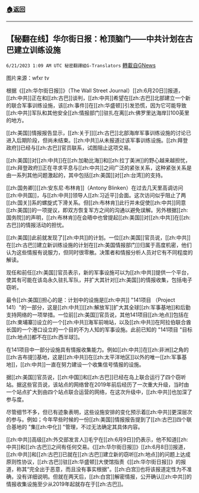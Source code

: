 ###  [:house:返回](README.md)
---


## 【秘翻在线】华尔街日报：枪顶脑门——中共计划在古巴建立训练设施
`6/21/2023 1:09 AM UTC 秘密翻譯組G-Translators` [轉載自GNews](https://gnews.org/articles/1399108)

图片来源：wfxr tv

根据《[[zh:华尔街日报]]》（The Wall Street Journal）[[zh:6月20日]]报道，[[zh:中共]]正在和[[zh:古巴]]谈判，[[zh:中共]]希望在[[zh:古巴]]北部建立一个新的联合军事训练设施，该[[zh:事件]]在[[zh:华盛顿]]引发恐慌，因为它可能导致[[zh:中共]]军队和其他安全[[zh:情报部门]]驻扎在离[[zh:佛罗里达海岸]]100英里的地方。

[[zh:美国]]情报报告显示，[[zh:关于]][[zh:古巴]]北部海岸军事训练设施的讨论已进入后期阶段，但尚未结束。[[zh:中共]]从未报道过该军事训练设施。[[zh:拜登政府]]已经与[[zh:古巴]]官员联系，试图阻止这项交易。

[[zh:美国]]对[[zh:中共]]在[[zh:加勒比海]]和[[zh:拉丁美洲]]的野心越来越担忧，[[zh:拜登政府]]正在寻求平息与[[zh:中共]]之间广泛的紧张关系，这种紧张关系是由一系列其他问题激起的，其中包括[[zh:美国]]对[[zh:台湾]]的支持。

[[zh:国务卿]][[zh:安东尼·布林肯]]（Antony Blinken）在过去几天里高调访问[[zh:中共国]]，与[[zh:中共]]领导人[[zh:习近平]]会面。这次访问似乎阻止了两[[zh:国关]]系的螺旋式下滑关系。但[[zh:布林肯]]此行并未促使[[zh:中共]]同意[[zh:美国]]的一项提议，即双方恢复军方之间的沟通以避免误解。另外根据[[zh:国务院]]的声明，[[zh:布林肯]]在会晤中也曾提起[[zh:美国]]对[[zh:中共]]在[[zh:古巴]]的情报活动的担忧。

[[zh:美国]]此前就发现了[[zh:中共]]的计划。一位[[zh:美国]]官员说，[[zh:中共]]在[[zh:古巴]]建立新训练设施的计划在[[zh:美国情报部门]]归属于高度机密，他们认为这些情报有说服力，但同时很零散。决策者和情报分析人员对它有不同程度的解读。

现任和前任[[zh:美国]]官员表示，新的军事设施可以为[[zh:中共]]提供一个平台，使其有可能在该岛永久驻扎军队，并扩大其针对[[zh:美国]]的情报收集，包括电子窃听。

最令[[zh:美国]]担心的是：计划中的设施是[[zh:中共]] "141项目 （Project 141）"的一部分，这是[[zh:中共]][[zh:解放军]]扩大其全球[[zh:军事基地]]和后勤支持网络的一项举措。一位前[[zh:美国]]官员说，其他141项目[[zh:地点]]包括在[[zh:柬埔寨]]设立的一个[[zh:中共]]海军前哨站，以及[[zh:中共]]在阿拉伯联合酋长国的一个港口设立的一个目的不为人知的军事设施。此前已知的 "141项目 "目标[[zh:地点]]都不在[[zh:西半球]]。

在141项目中一部分设施具有情报收集能力。例如[[zh:中共]]在[[zh:非洲]]之角的[[zh:吉布提]]基地，这是[[zh:中共]]在[[zh:太平洋地区]]以外的唯一[[zh:军事基地]]，[[zh:中共]]一直在努力建设一个收集信号情报的设施。

据[[zh:美国]]官员说，[[zh:中国]]和[[zh:古巴]]已经在岛上联合运行了四个窃听站。据这些官员说，该站点的网络曾在2019年前后经历了一次重大升级，当时由一个站点扩大到由四个站点联合运营的网络，在这次升级中，[[zh:中共]]也加深了参与度。

尽管细节不多，但已有迹象表明，这些设施安排的变化预示着[[zh:中共]]更深层次的参与。例如；今年早些时候的一份[[zh:美国]]情报报告提到了[[zh:古巴]]四个联合基地的 "集[[zh:中化]] "管理，不过无法确定其具体内容。

[[zh:中共]]高级[[zh:外交部发言人]]毛宁在[[zh:6月9日]]仍表示，他不知道[[zh:中共]]和[[zh:古巴]]之间有任何交易。《[[zh:华尔街日报]]》[[zh:6月8日]]报道，[[zh:中共]]和[[zh:古巴]]已就在[[zh:古巴]]建立新的窃听[[zh:地点]]的问题上达成原则性协议，[[zh:古巴]]驻[[zh:华盛顿]]大使馆指责《[[zh:华尔街日报]]》的报道，称其“完全出于恶意，而且没有事实根据"。[[zh:白宫]]也将该报道定性为不准确，没有详细说明。但就在两天后，[[zh:白宫]]解密情报，公开确认[[zh:中共]]的情报收集设施至少从2019年起就存在于[[zh:古巴]]。
